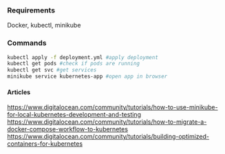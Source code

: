 ### Requirements
Docker, kubectl, minikube

### Commands
```bash
kubectl apply -f deployment.yml #apply deployment
kubectl get pods #check if pods are running
kubectl get svc #get services
minikube service kubernetes-app #open app in browser
```

#### Articles
https://www.digitalocean.com/community/tutorials/how-to-use-minikube-for-local-kubernetes-development-and-testing
https://www.digitalocean.com/community/tutorials/how-to-migrate-a-docker-compose-workflow-to-kubernetes
https://www.digitalocean.com/community/tutorials/building-optimized-containers-for-kubernetes